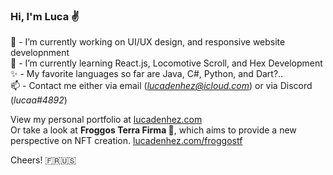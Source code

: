### Hi, I'm Luca ✌

🦊 - I’m currently working on UI/UX design, and responsive website developnment\
🥒 - I’m currently learning React.js, Locomotive Scroll, and Hex Development\
✨ - My favorite languages so far are Java, C#, Python, and Dart?..\
📫 - Contact me either via email (*lucadenhez@icloud.com*) or via Discord (*lucaa#4892*)

View my personal portfolio at [lucadenhez.com](https://lucadenhez.com)\
Or take a look at **Froggos Terra Firma 🐸**, which aims to provide a new perspective on NFT creation. [lucadenhez.com/froggostf](https://lucadenhez.com/froggostf)

Cheers! 🇫🇷🇺🇸

<!--**lucadenhez/lucadenhez** is a ✨ _special_ ✨ repository because its `README.md` (this file) appears on your GitHub profile.-->
